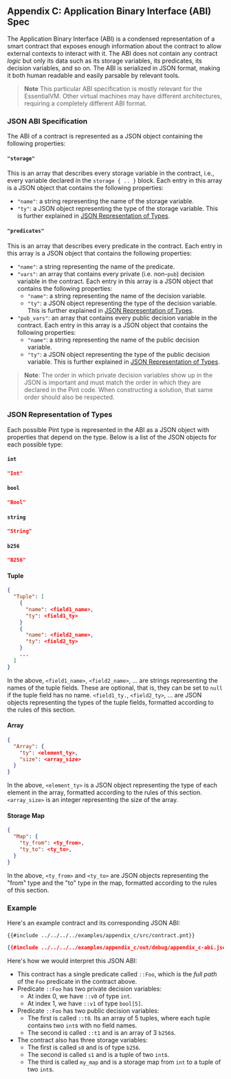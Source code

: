 ## Appendix C: Application Binary Interface (ABI) Spec

The Application Binary Interface (ABI) is a condensed representation of a smart contract that
exposes enough information about the contract to allow external contexts to interact with it. The
ABI does not contain any contract _logic_ but only its data such as its storage variables, its
predicates, its decision variables, and so on. The ABI is serialized in JSON format, making it both
human readable and easily parsable by relevant tools.

> **Note** This particular ABI specification is mostly relevant for the EssentialVM. Other virtual
> machines may have different architectures, requiring a completely different ABI format.

### JSON ABI Specification

The ABI of a contract is represented as a JSON object containing the following properties:

#### `"storage"`

This is an array that describes every storage variable in the contract, i.e., every variable
declared in the `storage { .. }` block. Each entry in this array is a JSON object that contains the
following properties:

- `"name"`: a string representing the name of the storage variable.
- `"ty"`: a JSON object representing the type of the storage variable. This is further explained in
  [JSON Representation of Types](#json-representation-of-types).

#### `"predicates"`

This is an array that describes every predicate in the contract. Each entry in this array is a JSON
object that contains the following properties:

- `"name"`: a string representing the name of the predicate.
- `"vars"`: an array that contains every private (i.e. non-`pub`) decision variable in the contract.
  Each entry in this array is a JSON object that contains the following properties:
  - `"name"`: a string representing the name of the decision variable.
  - `"ty"`: a JSON object representing the type of the decision variable. This is further explained
    in [JSON Representation of Types](#json-representation-of-types).
- `"pub_vars"`: an array that contains every public decision variable in the contract. Each entry in
  this array is a JSON object that contains the following properties:
  - `"name"`: a string representing the name of the public decision variable.
  - `"ty"`: a JSON object representing the type of the public decision variable. This is further
    explained in [JSON Representation of Types](#json-representation-of-types).

> **Note**: The order in which private decision variables show up in the JSON is important and must
> match the order in which they are declared in the Pint code. When constructing a solution, that
> same order should also be respected.

### JSON Representation of Types

Each possible Pint type is represented in the ABI as a JSON object with properties that depend on
the type. Below is a list of the JSON objects for each possible type:

#### `int`

```json
"Int"
```

#### `bool`

```json
"Bool"
```

#### `string`

```json
"String"
```

#### `b256`

```json
"B256"
```

#### Tuple

```json
{
  "Tuple": [
    {
      "name": <field1_name>,
      "ty": <field1_ty>
    }
    {
      "name": <field2_name>,
      "ty": <field2_ty>
    }
    ...
  ]
}
```

In the above, `<field1_name>`, `<field2_name>`, ... are strings representing the names of the tuple
fields. These are optional, that is, they can be set to `null` if the tuple field has no name.
`<field1_ty.`, `<field2_ty>`, ... are JSON objects representing the types of the tuple fields,
formatted according to the rules of this section.

#### Array

```json
{
  "Array": {
    "ty": <element_ty>,
    "size": <array_size>
  }
}
```

In the above, `<element_ty>` is a JSON object representing the type of each element in the array,
formatted according to the rules of this section. `<array_size>` is an integer representing the size
of the array.

#### Storage Map

```json
{
  "Map": {
    "ty_from": <ty_from>,
    "ty_to": <ty_to>,
  }
}
```

In the above, `<ty_from>` and `<ty_to>` are JSON objects representing the "from" type and the "to"
type in the map, formatted according to the rules of this section.

### Example

Here's an example contract and its corresponding JSON ABI:

```pint
{{#include ../../../../examples/appendix_c/src/contract.pnt}}
```

```json
{{#include ../../../../examples/appendix_c/out/debug/appendix_c-abi.json}}
```

Here's how we would interpret this JSON ABI:

- This contract has a single predicate called `::Foo`, which is the _full path_ of the `Foo`
  predicate in the contract above.
- Predicate `::Foo` has two private decision variables:
  - At index 0, we have `::v0` of type `int`.
  - At index 1, we have `::v1` of type `bool[5]`.
- Predicate `::Foo` has two public decision variables:
  - The first is called `::t0`. Its an array of 5 tuples, where each tuple contains two `int`s
    with no field names.
  - The second is called `::t1` and is an array of 3 `b256`s.
- The contract also has three storage variables:
  - The first is called `s0` and is of type `b256`.
  - The second is called `s1` and is a tuple of two `int`s.
  - The third is called `my_map` and is a storage map from `int` to a tuple of two `int`s.
